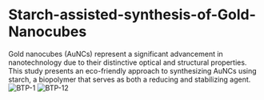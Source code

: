 # Starch-assisted-synthesis-of-Gold-Nanocubes
Gold nanocubes (AuNCs) represent a significant advancement in nanotechnology due to their distinctive optical and structural properties. This study presents an eco-friendly approach to synthesizing AuNCs using starch, a biopolymer that serves as both a reducing and stabilizing agent. 
![BTP-1](https://github.com/user-attachments/assets/99256c93-0d9b-4a5e-81c0-c54c3e6807b3)
![BTP-12](https://github.com/user-attachments/assets/989a4760-da07-4a36-9e0b-a0e3353a78fd)
